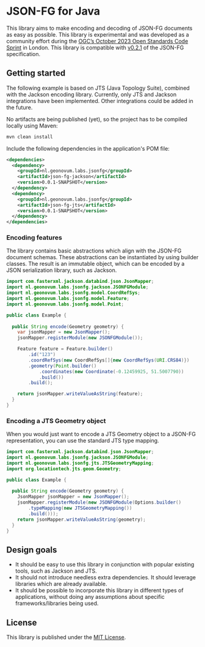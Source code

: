 # JSON-FG for Java

This library aims to make encoding and decoding of JSON-FG documents as easy as possible. This library is experimental
and was developed as a community effort during the [OGC’s October 2023 Open Standards Code Sprint](https://developer.ogc.org/sprints/22/)
in London. This library is compatible with [v0.2.1](https://docs.ogc.org/DRAFTS/21-045.html) of the JSON-FG specification.

## Getting started

The following example is based on JTS (Java Topology Suite), combined with the Jackson encoding library. Currently, only
JTS and Jackson integrations have been implemented. Other integrations could be added in the future.

No artifacts are being published (yet), so the project has to be compiled locally using Maven:

```bash
mvn clean install
```

Include the following dependencies in the application's POM file:

```xml
<dependencies>
  <dependency>
    <groupId>nl.geonovum.labs.jsonfg</groupId>
    <artifactId>json-fg-jackson</artifactId>
    <version>0.0.1-SNAPSHOT</version>
  </dependency>
  <dependency>
    <groupId>nl.geonovum.labs.jsonfg</groupId>
    <artifactId>json-fg-jts</artifactId>
    <version>0.0.1-SNAPSHOT</version>
  </dependency>
</dependencies>
```
### Encoding features

The library contains basic abstractions which align with the JSON-FG document schemas. These abstractions can be 
instantiated by using builder classes. The result is an immutable object, which can be encoded by a JSON serialization
library, such as Jackson.

```java
import com.fasterxml.jackson.databind.json.JsonMapper;
import nl.geonovum.labs.jsonfg.jackson.JSONFGModule;
import nl.geonovum.labs.jsonfg.model.CoordRefSys;
import nl.geonovum.labs.jsonfg.model.Feature;
import nl.geonovum.labs.jsonfg.model.Point;

public class Example {
  
  public String encode(Geometry geometry) {
    var jsonMapper = new JsonMapper();
    jsonMapper.registerModule(new JSONFGModule());

    Feature feature = Feature.builder()
        .id("123")
        .coordRefSys(new CoordRefSys[]{new CoordRefSys(URI.CRS84)})
        .geometry(Point.builder()
            .coordinates(new Coordinate(-0.12459925, 51.5007790))
            .build())
        .build();

    return jsonMapper.writeValueAsString(feature);
  }
}
```

### Encoding a JTS Geometry object

When you would just want to encode a JTS Geometry object to a JSON-FG representation, you can use the standard JTS
type mapping.

```java
import com.fasterxml.jackson.databind.json.JsonMapper;
import nl.geonovum.labs.jsonfg.jackson.JSONFGModule;
import nl.geonovum.labs.jsonfg.jts.JTSGeometryMapping;
import org.locationtech.jts.geom.Geometry;

public class Example {
  
  public String encode(Geometry geometry) {
    JsonMapper jsonMapper = new JsonMapper();
    jsonMapper.registerModule(new JSONFGModule(Options.builder()
        .typeMapping(new JTSGeometryMapping())
        .build()));
    return jsonMapper.writeValueAsString(geometry);
  }
}
```

## Design goals

- It should be easy to use this library in conjunction with popular existing tools, such as Jackson and JTS.
- It should not introduce needless extra dependencies. It should leverage libraries which are already available.
- It should be possible to incorporate this library in different types of applications, without doing any assumptions
  about specific frameworks/libraries being used.

## License

This library is published under the [MIT License](LICENSE.md).